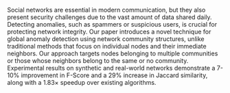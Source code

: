 Social networks are essential in modern communication, but they also present security challenges due to the vast amount of data shared daily. Detecting anomalies, such as spammers or suspicious users, is crucial for protecting network integrity. 
Our paper introduces a novel technique for global anomaly detection using network community structures, unlike traditional methods that focus on individual nodes and their immediate neighbors. 
Our approach targets nodes belonging to multiple communities or those whose neighbors belong to the same or no community. 
Experimental results on synthetic and real-world networks demonstrate a 7-10% improvement in F-Score and a 29% increase in Jaccard similarity, along with a 1.83× speedup over existing algorithms.
